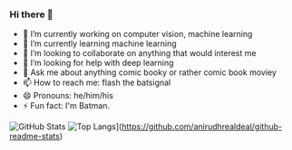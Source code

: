 ### Hi there 👋

- 🔭 I’m currently working on computer vision, machine learning
- 🌱 I’m currently learning machine learning
- 👯 I’m looking to collaborate on anything that would interest me
- 🤔 I’m looking for help with deep learning
- 💬 Ask me about anything comic booky or rather comic book moviey
- 📫 How to reach me: flash the batsignal
- 😄 Pronouns: he/him/his
- ⚡ Fun fact: I'm Batman.

![GitHub Stats](https://github-readme-stats.vercel.app/api?username=anirudhrealdeal&theme=radical)
![Top Langs](https://github-readme-stats.vercel.app/api/top-langs/?username=anirudhrealdeal)](https://github.com/anirudhrealdeal/github-readme-stats)
